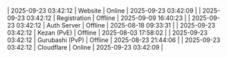 | 2025-09-23 03:42:12 | Website | Online | 2025-09-23 03:42:09 |
| 2025-09-23 03:42:12 | Registration | Offline | 2025-09-09 16:40:23 |
| 2025-09-23 03:42:12 | Auth Server | Offline | 2025-08-18 09:33:31 |
| 2025-09-23 03:42:12 | Kezan (PvE) | Offline | 2025-08-03 17:58:02 |
| 2025-09-23 03:42:12 | Gurubashi (PvP) | Offline | 2025-08-23 21:44:06 |
| 2025-09-23 03:42:12 | Cloudflare | Online | 2025-09-23 03:42:09 |

